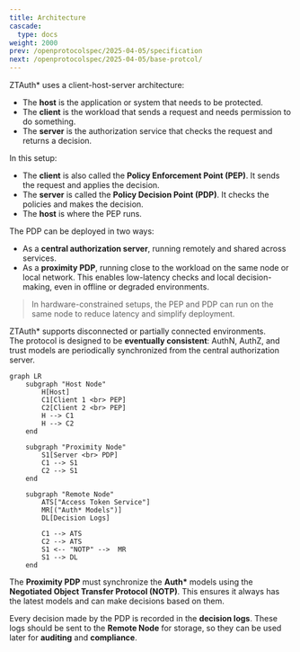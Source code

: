 ```yaml
---
title: Architecture
cascade:
  type: docs
weight: 2000
prev: /openprotocolspec/2025-04-05/specification
next: /openprotocolspec/2025-04-05/base-protcol/
---
```

ZTAuth* uses a client-host-server architecture:

- The **host** is the application or system that needs to be protected.
- The **client** is the workload that sends a request and needs permission to do something.
- The **server** is the authorization service that checks the request and returns a decision.

In this setup:

- The **client** is also called the **Policy Enforcement Point (PEP)**. It sends the request and applies the decision.
- The **server** is called the **Policy Decision Point (PDP)**. It checks the policies and makes the decision.
- The **host** is where the PEP runs.

The PDP can be deployed in two ways:

- As a **central authorization server**, running remotely and shared across services.
- As a **proximity PDP**, running close to the workload on the same node or local network. This enables low-latency checks and local decision-making, even in offline or degraded environments.

> In hardware-constrained setups, the PEP and PDP can run on the same node to reduce latency and simplify deployment.

ZTAuth* supports disconnected or partially connected environments.  
The protocol is designed to be **eventually consistent**: AuthN, AuthZ, and trust models are periodically synchronized from the central authorization server.

```mermaid
graph LR
    subgraph "Host Node"
        H[Host]
        C1[Client 1 <br> PEP]
        C2[Client 2 <br> PEP]
        H --> C1
        H --> C2
    end

    subgraph "Proximity Node"
        S1[Server <br> PDP]
        C1 --> S1
        C2 --> S1
    end

    subgraph "Remote Node"
        ATS["Access Token Service"]
        MR[("Auth* Models")]
        DL[Decision Logs]

        C1 --> ATS
        C2 --> ATS
        S1 <-- "NOTP" -->  MR
        S1 --> DL
    end
```

The **Proximity PDP** must synchronize the **Auth\*** models using the **Negotiated Object Transfer Protocol (NOTP)**. This ensures it always has the latest models and can make decisions based on them.

Every decision made by the PDP is recorded in the **decision logs**. These logs should be sent to the **Remote Node** for storage, so they can be used later for **auditing** and **compliance**.
